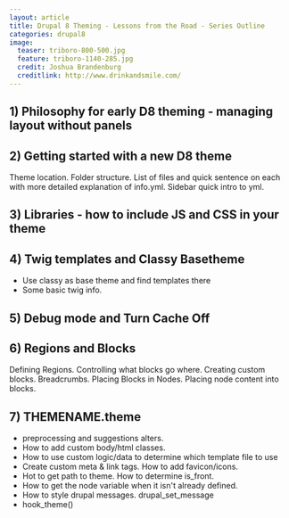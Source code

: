 ```yaml
---
layout: article
title: Drupal 8 Theming - Lessons from the Road - Series Outline
categories: drupal8
image:
  teaser: triboro-800-500.jpg
  feature: triboro-1140-285.jpg
  credit: Joshua Brandenburg
  creditlink: http://www.drinkandsmile.com/
---
```


## 1) Philosophy for early D8 theming - managing layout without panels

## 2) Getting started with a new D8 theme
Theme location. Folder structure. List of files and quick sentence on each with more detailed explanation of info.yml.
Sidebar quick intro to yml.

## 3) Libraries - how to include JS and CSS in your theme

## 4) Twig templates and Classy Basetheme
- Use classy as base theme and find templates there
- Some basic twig info.

## 5) Debug mode and Turn Cache Off

## 6) Regions and Blocks
Defining Regions. Controlling what blocks go where. Creating custom blocks. Breadcrumbs. Placing Blocks in Nodes. Placing node content into blocks.

## 7) THEMENAME.theme
- preprocessing and suggestions alters.
- How to add custom body/html classes.
- How to use custom logic/data to determine which template file to use
- Create custom meta & link tags. How to add favicon/icons.
- Hot to get path to theme. How to determine is_front.
- How to get the node variable when it isn't already defined.
- How to style drupal messages. drupal_set_message
- hook_theme()
